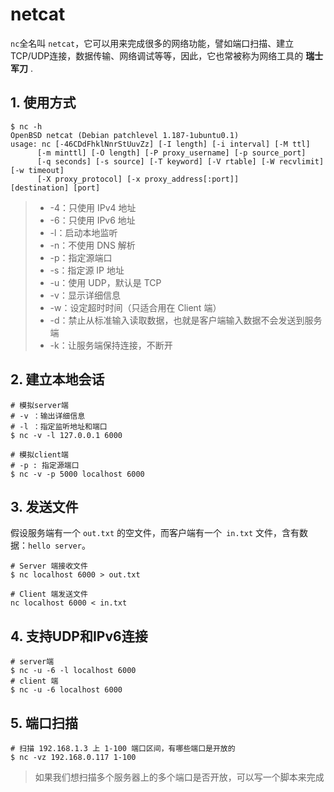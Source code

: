 #  netcat 

`nc`全名叫 `netcat`，它可以用来完成很多的网络功能，譬如端口扫描、建立TCP/UDP连接，数据传输、网络调试等等，因此，它也常被称为网络工具的 **瑞士军刀** .

## 1. 使用方式

```shell
$ nc -h
OpenBSD netcat (Debian patchlevel 1.187-1ubuntu0.1)
usage: nc [-46CDdFhklNnrStUuvZz] [-I length] [-i interval] [-M ttl]
	  [-m minttl] [-O length] [-P proxy_username] [-p source_port]
	  [-q seconds] [-s source] [-T keyword] [-V rtable] [-W recvlimit] [-w timeout]
	  [-X proxy_protocol] [-x proxy_address[:port]] 	  [destination] [port]
```

> - -4：只使用 IPv4 地址
> - -6：只使用 IPv6 地址
> - -l：启动本地监听
> - -n：不使用 DNS 解析
> - -p：指定源端口
> - -s：指定源 IP 地址
> - -u：使用 UDP，默认是 TCP
> - -v：显示详细信息
> - -w：设定超时时间（只适合用在 Client 端）
> - -d：禁止从标准输入读取数据，也就是客户端输入数据不会发送到服务端
> - -k：让服务端保持连接，不断开

## 2. 建立本地会话

```shell
# 模拟server端
# -v ：输出详细信息
# -l ：指定监听地址和端口
$ nc -v -l 127.0.0.1 6000

# 模拟client端
# -p : 指定源端口
$ nc -v -p 5000 localhost 6000
```

## 3. 发送文件

假设服务端有一个 `out.txt` 的空文件，而客户端有一个` in.txt` 文件，含有数据：`hello server`。

```shell
# Server 端接收文件
$ nc localhost 6000 > out.txt

# Client 端发送文件
nc localhost 6000 < in.txt
```

## 4. 支持UDP和IPv6连接

```shell
# server端
$ nc -u -6 -l localhost 6000
# client 端
$ nc -u -6 localhost 6000
```

## 5. 端口扫描

```shell
# 扫描 192.168.1.3 上 1-100 端口区间，有哪些端口是开放的
$ nc -vz 192.168.0.117 1-100
```

> 如果我们想扫描多个服务器上的多个端口是否开放，可以写一个脚本来完成











